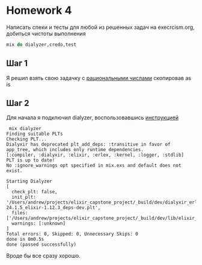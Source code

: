 # Homework 4

Написать спеки и тесты для любой из решенных задач на execrcism.org, добиться чистоты выполнения
```elixir
mix do dialyzer,credo,test
```

## Шаг 1

Я решил взять свою задачку с [рациональными числами](https://exercism.org/tracks/elixir/exercises/rational-numbers/solutions/AgeevAndrew) скопировав as is

## Шаг 2

Для начала я подключил dialyzer, воспользовавшись [инструкцией](https://github.com/jeremyjh/dialyxir/wiki/Phoenix-Dialyxir-Quickstart)

```shell
 mix dialyzer
Finding suitable PLTs
Checking PLT...
Dialyxir has deprecated plt_add_deps: :transitive in favor of app_tree, which includes only runtime dependencies.
[:compiler, :dialyxir, :elixir, :erlex, :kernel, :logger, :stdlib]
PLT is up to date!
No :ignore_warnings opt specified in mix.exs and default does not exist.

Starting Dialyzer
[
  check_plt: false,
  init_plt: '/Users/andrew/projects/elixir_capstone_project/_build/dev/dialyxir_erlang-24.1.5_elixir-1.12.3_deps-dev.plt',
  files: ['/Users/andrew/projects/elixir_capstone_project/_build/dev/lib/elixir_capstone_project/ebin/Elixir.CapstoneProject.beam'],
  warnings: [:unknown]
]
Total errors: 0, Skipped: 0, Unnecessary Skips: 0
done in 0m0.5s
done (passed successfully)
```

Вроде бы все сразу хорошо.